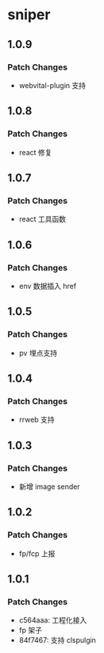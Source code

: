 # sniper

## 1.0.9

### Patch Changes

- webvital-plugin 支持

## 1.0.8

### Patch Changes

- react 修复

## 1.0.7

### Patch Changes

- react 工具函数

## 1.0.6

### Patch Changes

- env 数据插入 href

## 1.0.5

### Patch Changes

- pv 埋点支持

## 1.0.4

### Patch Changes

- rrweb 支持

## 1.0.3

### Patch Changes

- 新增 image sender

## 1.0.2

### Patch Changes

- fp/fcp 上报

## 1.0.1

### Patch Changes

- c564aaa: 工程化接入
- fp 架子
- 84f7467: 支持 clspulgin
